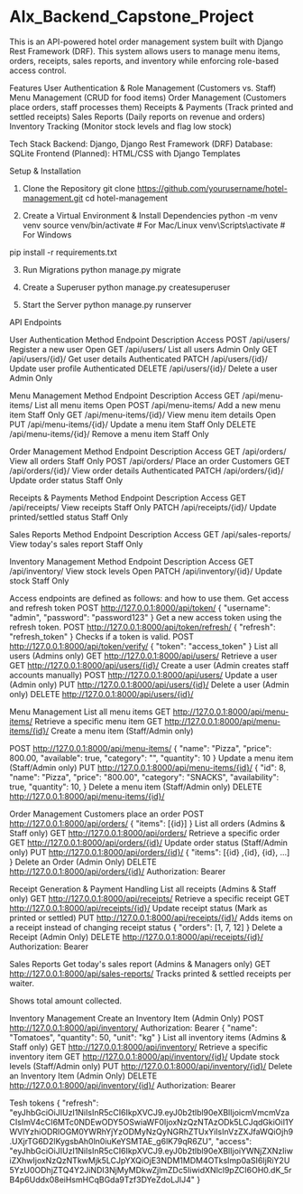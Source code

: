 # Alx_Backend_Capstone_Project
This is an API-powered hotel order management system built with Django Rest Framework (DRF). This system allows users to manage menu items, orders, receipts, sales reports, and inventory while enforcing role-based access control.

Features
User Authentication & Role Management (Customers vs. Staff)
Menu Management (CRUD for food items)
Order Management (Customers place orders, staff processes them)
Receipts & Payments (Track printed and settled receipts)
Sales Reports (Daily reports on revenue and orders)
Inventory Tracking (Monitor stock levels and flag low stock)

Tech Stack
Backend: Django, Django Rest Framework (DRF)
Database: SQLite
Frontend (Planned): HTML/CSS with Django Templates

Setup & Installation
1. Clone the Repository 
git clone https://github.com/yourusername/hotel-management.git
cd hotel-management

2. Create a Virtual Environment & Install Dependencies
python -m venv venv
source venv/bin/activate  # For Mac/Linux
venv\Scripts\activate     # For Windows

pip install -r requirements.txt

3. Run Migrations
python manage.py migrate

4. Create a Superuser
python manage.py createsuperuser

5. Start the Server
python manage.py runserver


API Endpoints

User Authentication
Method	  Endpoint	        Description	           Access
POST	  /api/users/	    Register a new user	   Open
GET	      /api/users/	    List all users	       Admin Only
GET	      /api/users/{id}/	Get user details	   Authenticated
PATCH	  /api/users/{id}/	Update user profile	   Authenticated
DELETE	  /api/users/{id}/	Delete a user	       Admin Only

Menu Management
Method	  Endpoint	              Description	              Access
GET	      /api/menu-items/	      List all menu items	      Open
POST	  /api/menu-items/	      Add a new menu item	      Staff Only
GET	      /api/menu-items/{id}/	  View menu item details	  Open
PUT	      /api/menu-items/{id}/   Update a menu item	      Staff Only
DELETE	  /api/menu-items/{id}/	  Remove a menu item	      Staff Only

Order Management
Method	  Endpoint	          Description	        Access
GET	      /api/orders/	      View all orders	    Staff Only
POST	  /api/orders/	      Place an order	    Customers
GET	      /api/orders/{id}/	  View order details	Authenticated
PATCH	  /api/orders/{id}/	  Update order status	Staff Only

Receipts & Payments
Method	Endpoint	         Description	                  Access
GET	    /api/receipts/	     View receipts	                  Staff Only
PATCH	/api/receipts/{id}/	 Update printed/settled status	  Staff Only

Sales Reports
Method	 Endpoint	            Description	                 Access
GET	     /api/sales-reports/	View today's sales report	 Staff Only

Inventory Management
Method	Endpoint	            Description	        Access
GET	    /api/inventory/	        View stock levels	Open
PATCH	/api/inventory/{id}/	Update stock	    Staff Only


Access endpoints are defined as follows: and how to use them.
Get access and refresh token 
POST
http://127.0.0.1:8000/api/token/
{
  "username": "admin",
  "password": "password123"
}
Get a new access token using the refresh token.
POST
http://127.0.0.1:8000/api/token/refresh/
{
  "refresh": "refresh_token"
}
Checks if a token is valid.
POST
http://127.0.0.1:8000/api/token/verify/
{
  "token": "access_token"
}
List all users (Admins only)
GET
 http://127.0.0.1:8000/api/users/
Retrieve a user
GET
http://127.0.0.1:8000/api/users/{id}/
Create a user (Admin creates staff accounts manually)
POST 
http://127.0.0.1:8000/api/users/
Update a user (Admin only)
PUT 
http://127.0.0.1:8000/api/users/{id}/
Delete a user (Admin only)
DELETE 
http://127.0.0.1:8000/api/users/{id}/


Menu Management
List all menu items
GET 
http://127.0.0.1:8000/api/menu-items/
Retrieve a specific menu item
GET 
http://127.0.0.1:8000/api/menu-items/{id}/
Create a menu item (Staff/Admin only)


POST 
http://127.0.0.1:8000/api/menu-items/
{
  "name": "Pizza",
  "price": 800.00,
  "available": true,
  "category": "",
  "quantity": 10
}
Update a menu item (Staff/Admin only)
PUT 
http://127.0.0.1:8000/api/menu-items/{id}/
{
    "id": 8,
    "name": "Pizza",
    "price": "800.00",
    "category": "SNACKS",
    "availability": true,
    "quantity": 10,
}
Delete a menu item (Staff/Admin only)
DELETE 
http://127.0.0.1:8000/api/menu-items/{id}/

Order Management
Customers place an order
POST
http://127.0.0.1:8000/api/orders/
{
  "items": [{id}]
}
List all orders (Admins & Staff only)
GET
 http://127.0.0.1:8000/api/orders/
Retrieve a specific order
GET 
http://127.0.0.1:8000/api/orders/{id}/
Update order status (Staff/Admin only)
PUT 
http://127.0.0.1:8000/api/orders/{id}/
{
  "items": [{id} ,{id}, {id}, …]
}
Delete an Order (Admin Only)
DELETE 
http://127.0.0.1:8000/api/orders/{id}/
Authorization: Bearer <admin-token>

Receipt Generation & Payment Handling
List all receipts (Admins & Staff only)
GET 
http://127.0.0.1:8000/api/receipts/
Retrieve a specific receipt
GET 
http://127.0.0.1:8000/api/receipts/{id}/
Update receipt status (Mark as printed or settled)
PUT 
http://127.0.0.1:8000/api/receipts/{id}/   Adds items on a receipt instead of changing receipt status
{
  "orders": [1, 7, 12]
}
Delete a Receipt (Admin Only)
DELETE 
http://127.0.0.1:8000/api/receipts/{id}/
Authorization: Bearer <admin-token>

Sales Reports
Get today's sales report (Admins & Managers only)
GET 
http://127.0.0.1:8000/api/sales-reports/
Tracks printed & settled receipts per waiter.

Shows total amount collected.

Inventory Management
Create an Inventory Item (Admin Only)
POST 
http://127.0.0.1:8000/api/inventory/
Authorization: Bearer <admin-token>
{
    "name": "Tomatoes",
    "quantity": 50,
    "unit": "kg"
}
List all inventory items (Admins & Staff only)
GET 
http://127.0.0.1:8000/api/inventory/
Retrieve a specific inventory item
GET 
http://127.0.0.1:8000/api/inventory/{id}/
Update stock levels (Staff/Admin only)
PUT 
http://127.0.0.1:8000/api/inventory/{id}/
Delete an Inventory Item (Admin Only)
DELETE 
http://127.0.0.1:8000/api/inventory/{id}/
Authorization: Bearer <admin-token>

Tesh tokens
{
    "refresh": "eyJhbGciOiJIUzI1NiIsInR5cCI6IkpXVCJ9.eyJ0b2tlbl90eXBlIjoicmVmcmVzaCIsImV4cCI6MTc0NDEwODY5OSwiaWF0IjoxNzQzNTAzODk5LCJqdGkiOiI1YWVlYzhiODRlOGM0YWRhYjYzODMyNzQyNGRhZTUxYiIsInVzZXJfaWQiOjh9.UXjrTG6D2lKygsbAh0ln0iuKeYSMTAE_g6lK79qR6ZU",
    "access": "eyJhbGciOiJIUzI1NiIsInR5cCI6IkpXVCJ9.eyJ0b2tlbl90eXBlIjoiYWNjZXNzIiwiZXhwIjoxNzQzNTkwMjk5LCJpYXQiOjE3NDM1MDM4OTksImp0aSI6IjRiY2U5YzU0ODhjZTQ4Y2JiNDI3NjMyMDkwZjlmZDc5IiwidXNlcl9pZCI6OH0.dK_5rB4p6Uddx08eiHsmHCqBGda9Tzf3DYeZdoLJlJ4"
}
 
